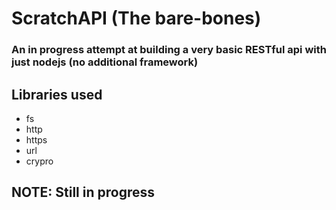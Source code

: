 # ScratchAPI (The bare-bones)
### An in progress attempt at building a very basic RESTful api with just nodejs (no additional framework)
## Libraries used
* fs
* http
* https
* url
* crypro
## NOTE: Still in progress

